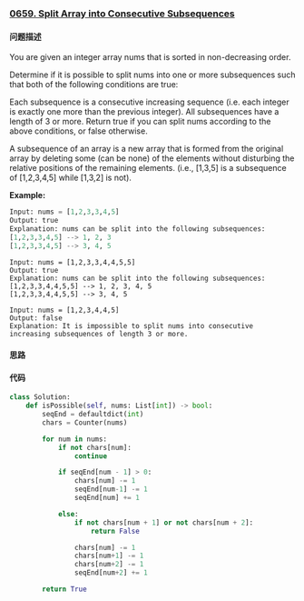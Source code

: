 ### [0659. Split Array into Consecutive Subsequences](https://leetcode.com/problems/split-array-into-consecutive-subsequences/)

#### 问题描述
You are given an integer array nums that is sorted in non-decreasing order.

Determine if it is possible to split nums into one or more subsequences such that both of the following conditions are true:

Each subsequence is a consecutive increasing sequence (i.e. each integer is exactly one more than the previous integer).
All subsequences have a length of 3 or more.
Return true if you can split nums according to the above conditions, or false otherwise.

A subsequence of an array is a new array that is formed from the original array by deleting some (can be none) of the elements without disturbing the relative positions of the remaining elements. (i.e., [1,3,5] is a subsequence of [1,2,3,4,5] while [1,3,2] is not).

**Example:**
```python
Input: nums = [1,2,3,3,4,5]
Output: true
Explanation: nums can be split into the following subsequences:
[1,2,3,3,4,5] --> 1, 2, 3
[1,2,3,3,4,5] --> 3, 4, 5
```
```
Input: nums = [1,2,3,3,4,4,5,5]
Output: true
Explanation: nums can be split into the following subsequences:
[1,2,3,3,4,4,5,5] --> 1, 2, 3, 4, 5
[1,2,3,3,4,4,5,5] --> 3, 4, 5
```
```
Input: nums = [1,2,3,4,4,5]
Output: false
Explanation: It is impossible to split nums into consecutive increasing subsequences of length 3 or more.
```
#### 思路

#### 代码

```python
class Solution:
    def isPossible(self, nums: List[int]) -> bool:
        seqEnd = defaultdict(int)
        chars = Counter(nums)

        for num in nums:
            if not chars[num]:
                continue

            if seqEnd[num - 1] > 0:
                chars[num] -= 1
                seqEnd[num-1] -= 1
                seqEnd[num] += 1

            else:
                if not chars[num + 1] or not chars[num + 2]:
                    return False

                chars[num] -= 1
                chars[num+1] -= 1
                chars[num+2] -= 1
                seqEnd[num+2] += 1

        return True
```